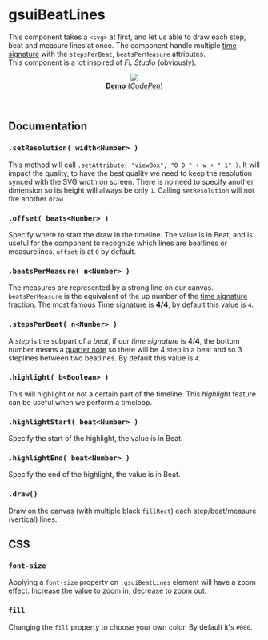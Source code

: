 # gsuiBeatLines

This component takes a `<svg>` at first, and let us able to draw each step, beat and measure lines at once. The component handle multiple [time signature](https://en.wikipedia.org/wiki/Time_signature) with the `stepsPerBeat`, `beatsPerMeasure` attributes.<br/>
This component is a lot inspired of *FL Studio* (obviously).
<br/>
<p align="center">
  <a href="https://codepen.io/mr21/full/MmJVZx">
    <img src="https://gridsound.github.io/assets/screenshots/gsuiBeatLines.png"/><br/>
    <b>Demo</b> (<i>CodePen</i>)
  </a>
</p>
<br/>

## Documentation

### `.setResolution( width<Number> )`
This method will call `.setAttribute( "viewBox", "0 0 " + w + " 1" )`. It will impact the quality, to have the best quality we need to keep the resolution synced with the SVG width on screen. There is no need to specify another dimension so its height will always be only `1`. Calling `setResolution` will not fire another `draw`.

### `.offset( beats<Number> )`
Specify where to start the draw in the timeline. The value is in Beat, and is useful for the component to recognize which lines are beatlines or measurelines. `offset` is at `0` by default.

### `.beatsPerMeasure( n<Number> )`
The measures are represented by a strong line on our canvas. `beatsPerMeasure` is the equivalent of the up number of the [time signature](https://en.wikipedia.org/wiki/Time_signature) fraction. The most famous Time signature is **4/4**, by default this value is `4`.

### `.stepsPerBeat( n<Number> )`
A *step* is the subpart of a *beat*, if our *time signature* is 4/**4**, the bottom number means a [quarter note](https://en.wikipedia.org/wiki/Quarter_note) so there will be 4 step in a beat and so 3 steplines between two beatlines. By default this value is `4`.

### `.highlight( b<Boolean> )`
This will highlight or not a certain part of the timeline. This *highlight* feature can be useful when we perform a timeloop.

### `.highlightStart( beat<Number> )`
Specify the start of the highlight, the value is in Beat.

### `.highlightEnd( beat<Number> )`
Specify the end of the highlight, the value is in Beat.

### `.draw()`
Draw on the canvas (with multiple black `fillRect`) each step/beat/measure (vertical) lines.

## CSS

### `font-size`
Applying a `font-size` property on `.gsuiBeatLines` element will have a zoom effect. Increase the value to zoom in, decrease to zoom out. 

### `fill`
Changing the `fill` property to choose your own color. By default it's `#000`.
